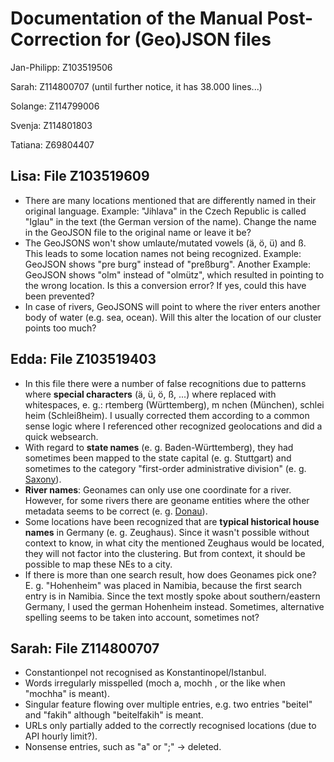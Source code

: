 # Documentation of the Manual Post-Correction for (Geo)JSON files




Jan-Philipp: Z103519506

Sarah: Z114800707 (until further notice, it has 38.000 lines...)

Solange: Z114799006

Svenja: Z114801803

Tatiana: Z69804407


## Lisa: File Z103519609

- There are many locations mentioned that are differently named in their original language. Example: "Jihlava" in the Czech Republic is called "Iglau" in the text (the German version of the name). Change the name in the GeoJSON file to the original name or leave it be?
- The GeoJSONS won't show umlaute/mutated vowels (ä, ö, ü) and ß. This leads to some location names not being recognized. Example: GeoJSON shows "pre burg" instead of "preßburg". Another Example: GeoJSON shows "olm" instead of "olmütz", which resulted in pointing to the wrong location. Is this a conversion error? If yes, could this have been prevented?
- In case of rivers, GeoJSONS will point to where the river enters another body of water (e.g. sea, ocean). Will this alter the location of our cluster points too much?

## Edda: File Z103519403

- In this file there were a number of false recognitions due to patterns where **special characters** (ä, ü, ö, ß, ...) where replaced with whitespaces, e. g.: rtemberg (Württemberg), m nchen (München), schlei heim (Schleißheim). I usually corrected them according to a common sense logic where I referenced other recognized geolocations and did a quick websearch.
- With regard to **state names** (e. g. Baden-Württemberg), they had sometimes been mapped to the state capital (e. g. Stuttgart) and sometimes to the category "first-order administrative division" (e. g. [Saxony](https://www.geonames.org/2842566/saxony.html)).
- **River names**: Geonames can only use one coordinate for a river. However, for some rivers there are geoname entities where the other metadata seems to be correct (e. g. [Donau](https://www.geonames.org/791630/danube-river.html)).
- Some locations have been recognized that are **typical historical house names** in Germany (e. g. Zeughaus). Since it wasn't possible without context to know, in what city the mentioned Zeughaus would be located, they will not factor into the clustering. But from context, it should be possible to map these NEs to a city.
- If there is more than one search result, how does Geonames pick one? E. g. "Hohenheim" was placed in Namibia, because the first search entry is in Namibia. Since the text mostly spoke about southern/eastern Germany, I used the german Hohenheim instead. Sometimes, alternative spelling seems to be taken into account, sometimes not?

## Sarah: File Z114800707

- Constantionpel not recognised as Konstantinopel/Istanbul.
- Words irregularly misspelled (moch a, mochh , or the like when "mochha" is meant).
- Singular feature flowing over multiple entries, e.g. two entries "beitel" and "fakih" although "beitelfakih" is meant.
- URLs only partially added to the correctly recognised locations (due to API hourly limit?).
- Nonsense entries, such as "a" or ";" -> deleted.